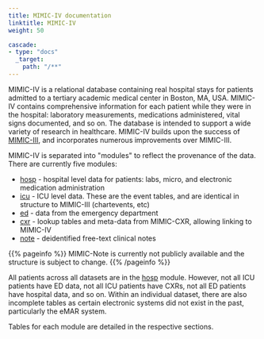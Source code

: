 ```yaml
---
title: MIMIC-IV documentation
linktitle: MIMIC-IV
weight: 50

cascade:
- type: "docs"
  _target:
    path: "/**"
---
```


MIMIC-IV is a relational database containing real hospital stays for patients admitted to a tertiary academic medical center in Boston, MA, USA. MIMIC-IV contains comprehensive information for each patient while they were in the hospital: laboratory measurements, medications administered, vital signs documented, and so on.
The database is intended to support a wide variety of research in healthcare.
MIMIC-IV builds upon the success of [MIMIC-III](/docs/iii), and incorporates numerous improvements over MIMIC-III.

MIMIC-IV is separated into "modules" to reflect the provenance of the data. There are currently five modules:

- [hosp](/docs/iv/modules/hosp) - hospital level data for patients: labs, micro, and electronic medication administration
- [icu](/docs/iv/modules/icu) - ICU level data. These are the event tables, and are identical in structure to MIMIC-III (chartevents, etc)
- [ed](/docs/iv/modules/ed) - data from the emergency department
- [cxr](/docs/iv/modules/cxr) - lookup tables and meta-data from MIMIC-CXR, allowing linking to MIMIC-IV
- [note](/docs/iv/modules/note) - deidentified free-text clinical notes

{{% pageinfo %}}
MIMIC-Note is currently not publicly available and the structure is subject to change.
{{% /pageinfo %}}

All patients across all datasets are in the [hosp](/docs/iv/modules/hosp) module. However, not all ICU patients have ED data, not all ICU patients have CXRs, not all ED patients have hospital data, and so on. Within an individual dataset, there are also incomplete tables as certain electronic systems did not exist in the past, particularly the eMAR system.

Tables for each module are detailed in the respective sections.